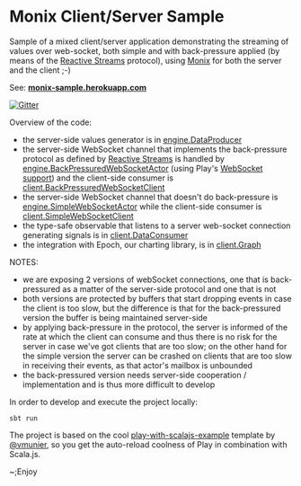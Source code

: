 # Monix Client/Server Sample

Sample of a mixed client/server application demonstrating
the streaming of values over web-socket, both simple and with 
back-pressure applied (by means of the [Reactive Streams](http://www.reactive-streams.org/)
protocol), using [Monix](https://github.com/monix/monix) for both
the server and the client ;-)

See: **[monix-sample.herokuapp.com](http://monix-sample.herokuapp.com)**

[![Gitter](https://badges.gitter.im/Join%20Chat.svg)](https://gitter.im/monix/monix?utm_source=badge&utm_medium=badge&utm_campaign=pr-badge&utm_content=badge)

Overview of the code:

- the server-side values generator is 
  in [engine.DataProducer](server/app/engine/DataProducer.scala)
- the server-side WebSocket channel that implements the back-pressure
  protocol as defined by [Reactive Streams](http://www.reactive-streams.org/) 
  is handled by 
  [engine.BackPressuredWebSocketActor](server/app/engine/BackPressuredWebSocketActor.scala) (using
  Play's [WebSocket support](https://www.playframework.com/documentation/2.4.x/ScalaWebSockets#Handling-WebSockets-with-actors))
  and the client-side consumer is 
  [client.BackPressuredWebSocketClient](client/src/main/scala/client/BackPressuredWebSocketClient.scala)
- the server-side WebSocket channel that doesn't do back-pressure is
  [engine.SimpleWebSocketActor](server/app/engine/SimpleWebSocketActor.scala)
  while the client-side consumer is
  [client.SimpleWebSocketClient](client/src/main/scala/client/SimpleWebSocketClient.scala)
- the type-safe observable that listens to a server web-socket connection
  generating signals is in 
  [client.DataConsumer](client/src/main/scala/client/DataConsumer.scala)
- the integration with Epoch, our charting library, is in
  [client.Graph](client/src/main/scala/client/Graph.scala)
  
NOTES:

- we are exposing 2 versions of webSocket connections, one that is back-pressured
  as a matter of the server-side protocol and one that is not
- both versions are protected by buffers that start dropping events in case
  the client is too slow, but the difference is that for the back-pressured 
  version the buffer is being maintained server-side
- by applying back-pressure in the protocol, the server is informed of the 
  rate at which the client can consume and thus there is no risk for the
  server in case we've got clients that are too slow; on the other hand for the
  simple version the server can be crashed on clients that are too slow in 
  receiving their events, as that actor's mailbox is unbounded
- the back-pressured version needs server-side cooperation / implementation and
  is thus more difficult to develop
  
In order to develop and execute the project locally:
```
sbt run
```

The project is based on the cool 
[play-with-scalajs-example](https://github.com/vmunier/play-with-scalajs-example)
template by [@vmunier](https://github.com/vmunier), so you get the auto-reload 
coolness of Play in combination with Scala.js.

~;Enjoy
